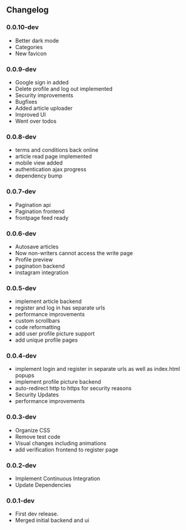 ## Changelog

### 0.0.10-dev
- Better dark mode
- Categories
- New favicon

### 0.0.9-dev
- Google sign in added
- Delete profile and log out implemented
- Security improvements
- Bugfixes
- Added article uploader
- Improved UI
- Went over todos

### 0.0.8-dev
- terms and conditions back online
- article read page implemented
- mobile view added
- authentication ajax progress
- dependency bump

### 0.0.7-dev

- Pagination api
- Pagination frontend
- frontpage feed ready

### 0.0.6-dev

- Autosave articles
- Now non-writers cannot access the write page
- Profile preview
- pagination backend
- instagram integration

### 0.0.5-dev

- implement article backend
- register and log in has separate urls
- performance improvements
- custom scrollbars
- code reformatting
- add user profile picture support
- add unique profile pages

### 0.0.4-dev

- implement login and register in separate urls as well as index.html popups
- implement profile picture backend
- auto-redirect http to https for security reasons
- Security Updates
- performance improvements

### 0.0.3-dev

- Organize CSS
- Remove test code
- Visual changes including animations
- add verification frontend to register page

### 0.0.2-dev

- Implement Continuous Integration
- Update Dependencies

### 0.0.1-dev

- First dev release.
- Merged initial backend and ui
